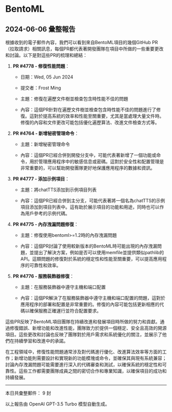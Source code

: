 # BentoML

## 2024-06-06 彙整報告

根據收到的電子郵件內容，我們可以看到來自BentoML項目的幾個GitHub PR（拉取請求）相關訊息，每個PR都代表著開發團隊在項目中所做的一些重要更改和討論。以下是對這些PR的梳理和總結：



1. **PR #4778 - 修復性能問題**：

   - 日期：Wed, 05 Jun 2024

   - 提交者：Frost Ming

   - 主題：修復在遍歷文件樹並檢查包含時性能不佳的問題

   - 內容：這個PR針對在遍歷文件樹並檢查包含時性能不佳的問題進行了修復。這對於提高系統的效率和性能至關重要，尤其是當處理大量文件時。修復的內容和文件更改可能包括優化遍歷算法、改進文件檢查方式等。



2. **PR #4764 - 新增秘密管理命令**：

   - 主題：新增秘密管理命令

   - 內容：這個PR已經合併到開發分支中，可能代表著新增了一個功能或命令，用於管理應用程序中的敏感信息或密碼。這對於安全性和配置管理是非常重要的，可以幫助開發團隊更好地保護應用程序的數據和資訊。



3. **PR #4777 - 添加示例項目**：

   - 主題：將chatTTS添加到示例項目列表

   - 內容：這個PR已經合併到主分支，可能代表著將一個名為chatTTS的示例項目添加到項目列表中。這有助於展示項目的功能和用途，同時也可以作為用戶參考的示例代碼。



4. **PR #4775 - 內存洩漏問題修復**：

   - 主題：修復使用bentoml>=1.2時的內存洩漏問題

   - 內容：這個PR討論了使用較新版本的BentoML時可能出現的內存洩漏問題，並提出了解決方案，例如是否可以使用memfile並提供類似pathlib的API。這類問題的修復對於系統的穩定性和性能至關重要，可以提高應用程序的可靠性和效率。



5. **PR #4776 - 服務裝飾器修復**：

   - 主題：在服務裝飾器中遵守主機和端口配置

   - 內容：這個PR解決了在服務裝飾器中遵守主機和端口配置的問題，這對於應用程序的部署和配置是非常重要的。修復的內容可能包括更新相應的代碼以確保服務正確運行並符合配置要求。



這些PR反映了BentoML項目團隊在持續改進和發展項目時所做的努力和貢獻。通過修復錯誤、新增功能和改進性能，團隊致力於提供一個穩定、安全且高效的開源項目。這些更改和討論也反映了團隊對於用戶需求和系統優化的關注，並展示了他們在持續學習和改進中的承諾。



在工程領域中，修復性能問題通常涉及對代碼進行優化、改進算法效率等方面的工作；新增功能則需要設計和實現新的功能模塊或命令，並確保其與現有系統兼容；討論內存洩漏問題可能需要進行深入的代碼審查和測試，以確保系統的穩定性和可靠性。這些工作都需要團隊成員之間的密切合作和專業知識，以確保項目的成功和持續發展。



---



本日共彙整郵件： 9 封



以上報告由 OpenAI GPT-3.5 Turbo 模型自動生成。